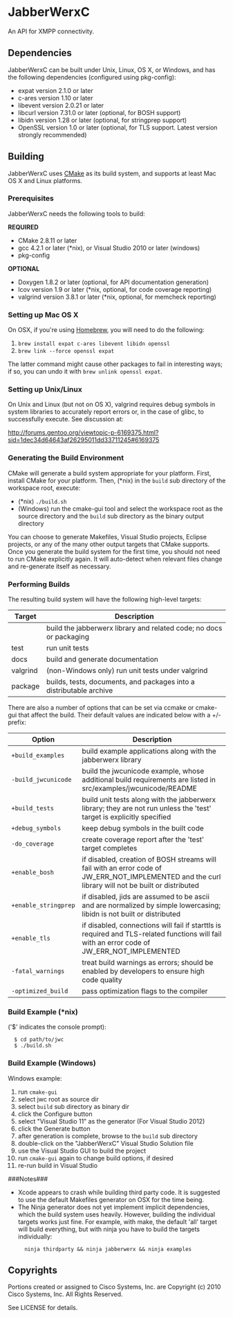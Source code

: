 # JabberWerxC #

An API for XMPP connectivity.

## Dependencies ##

JabberWerxC can be built under Unix, Linux, OS X, or Windows, and has the following dependencies (configured using pkg-config):

* expat version 2.1.0 or later
* c-ares version 1.10 or later
* libevent version 2.0.21 or later
* libcurl version 7.31.0 or later (optional, for BOSH support)
* libidn version 1.28 or later (optional, for stringprep support)
* OpenSSL version 1.0 or later (optional, for TLS support.  Latest version strongly recommended)

## Building ##

JabberWerxC uses [CMake](http://www.cmake.org/) as its build system, and supports at least Mac OS X and Linux platforms.

### Prerequisites ###

JabberWerxC needs the following tools to build:

**REQUIRED**
*  CMake 2.8.11 or later
*  gcc 4.2.1 or later (*nix), or Visual Studio 2010 or later (windows)
* pkg-config

**OPTIONAL**
*  Doxygen 1.8.2 or later (optional, for API documentation generation)
*  lcov version 1.9 or later (*nix, optional, for code coverage reporting)
*  valgrind version 3.8.1 or later (*nix, optional, for memcheck reporting)

### Setting up Mac OS X ###

On OSX, if you're using [Homebrew](http://brew.sh/), you will need to do the following:

1. `brew install expat c-ares libevent libidn openssl`
2. `brew link --force openssl expat`

The latter command might cause other packages to fail in interesting ways; if so, you can undo it with `brew unlink openssl expat`.

### Setting up Unix/Linux ###
On Unix and Linux (but not on OS X), valgrind requires debug symbols in system libraries to accurately report errors or, in the case of glibc, to successfully execute. See discussion at:

http://forums.gentoo.org/viewtopic-p-6169375.html?sid=1dec34d64643af26295011dd33711245#6169375

### Generating the Build Environment ###

CMake will generate a build system appropriate for your platform.  First, install CMake for your platform.  Then, (*nix) in the `build` sub directory of the workspace root, execute:

 * (*nix) `./build.sh`
 * (Windows) run the cmake-gui tool and select the workspace root as the
    source directory and the `build` sub directory as the binary output directory

You can choose to generate Makefiles, Visual Studio projects, Eclipse projects, or any of the many other output targets that CMake supports.  Once you generate the build system for the first time, you should not need to run CMake explicitly again.  It will auto-detect when relevant files change and re-generate itself as necessary.

### Performing Builds ###

The resulting build system will have the following high-level targets:

| Target    | Description |
| --------- | ----------- |
| <default> | build the jabberwerx library and related code; no docs or packaging |
| test       | run unit tests |
| docs       | build and generate documentation |
| valgrind   | (non-Windows only) run unit tests under valgrind |
| package    | builds, tests, documents, and packages into a distributable archive |

There are also a number of options that can be set via ccmake or cmake-gui that affect the build.  Their default values are indicated below with a +/- prefix:

| Option | Description |
| ------ | ----------- |
| `+build_examples`    | build example applications along with the jabberwerx library |
| `-build_jwcunicode`  | build the jwcunicode example, whose additional build requirements are listed in src/examples/jwcunicode/README |
| `+build_tests`       | build unit tests along with the jabberwerx library; they are not run unless the 'test' target is explicitly specified |
| `+debug_symbols`     | keep debug symbols in the built code |
| `-do_coverage`       | create coverage report after the 'test' target completes |
| `+enable_bosh`       | if disabled, creation of BOSH streams will fail with an error code of JW_ERR_NOT_IMPLEMENTED and the curl library will not be built or distributed |
| `+enable_stringprep` | if disabled, jids are assumed to be ascii and are normalized by simple lowercasing; libidn is not built or distributed |
| `+enable_tls`        | if disabled, connections will fail if starttls is required and TLS-related functions will fail with an error code of JW_ERR_NOT_IMPLEMENTED |
| `-fatal_warnings`    | treat build warnings as errors; should be enabled by developers to ensure high code quality |
| `-optimized_build`   | pass optimization flags to the compiler |


### Build Example (*nix) ###

('$' indicates the console prompt):

```
  $ cd path/to/jwc
  $ ./build.sh
```

### Build Example (Windows) ###
Windows example:

1.  run `cmake-gui`
2.  select jwc root as source dir
3.  select `build` sub directory as binary dir
4.  click the Configure button
5.  select "Visual Studio 11" as the generator (For Visual Studio 2012)
6.  click the Generate button
7.  after generation is complete, browse to the `build` sub directory
8.  double-click on the "JabberWerxC" Visual Studio Solution file
9.  use the Visual Studio GUI to build the project
10. run `cmake-gui` again to change build options, if desired
11. re-run build in Visual Studio

###Notes###

- Xcode appears to crash while building third party code.  It is suggested to use the default Makefiles generator on OSX for the time being.
- The Ninja generator does not yet implement implicit dependencies, which the build system uses heavily.  However, building the individual targets works just fine.  For example, with make, the default 'all' target will build everything, but with ninja you have to build the targets individually:
  ```
    ninja thirdparty && ninja jabberwerx && ninja examples
  ```

## Copyrights ##

Portions created or assigned to Cisco Systems, Inc. are Copyright (c) 2010 Cisco Systems, Inc.  All Rights Reserved.

See LICENSE for details.
